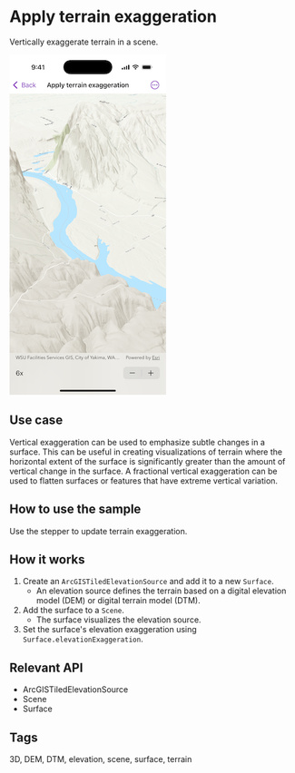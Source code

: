 # Apply terrain exaggeration

Vertically exaggerate terrain in a scene.

![Image of Apply terrain exaggeration sample](apply-terrain-exaggeration.png)

## Use case

Vertical exaggeration can be used to emphasize subtle changes in a surface. This can be useful in creating visualizations of terrain where the horizontal extent of the surface is significantly greater than the amount of vertical change in the surface. A fractional vertical exaggeration can be used to flatten surfaces or features that have extreme vertical variation.

## How to use the sample

Use the stepper to update terrain exaggeration.

## How it works

1. Create an `ArcGISTiledElevationSource` and add it to a new `Surface`.
    * An elevation source defines the terrain based on a digital elevation model (DEM) or digital terrain model (DTM).
2. Add the surface to a `Scene`.
    * The surface visualizes the elevation source.
3. Set the surface's elevation exaggeration using `Surface.elevationExaggeration`.

## Relevant API

* ArcGISTiledElevationSource
* Scene
* Surface

## Tags

3D, DEM, DTM, elevation, scene, surface, terrain
